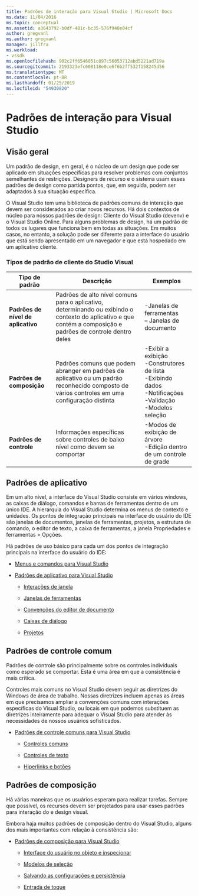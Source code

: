 ```yaml
---
title: Padrões de interação para Visual Studio | Microsoft Docs
ms.date: 11/04/2016
ms.topic: conceptual
ms.assetid: a3643792-b0df-481c-bc35-576f948e04cf
author: gregvanl
ms.author: gregvanl
manager: jillfra
ms.workload:
- vssdk
ms.openlocfilehash: 902c2ff6546051c897c56053712abd5221ad719a
ms.sourcegitcommit: 2193323efc608118e0ce6f6b2ff532f158245d56
ms.translationtype: MT
ms.contentlocale: pt-BR
ms.lasthandoff: 01/25/2019
ms.locfileid: "54930820"
---
```

# <a name="interaction-patterns-for-visual-studio"></a>Padrões de interação para Visual Studio
## <a name="overview"></a>Visão geral  
 Um padrão de design, em geral, é o núcleo de um design que pode ser aplicado em situações específicas para resolver problemas com conjuntos semelhantes de restrições. Designers de recurso e o sistema usam esses padrões de design como partida pontos, que, em seguida, podem ser adaptados à sua situação específica.  
  
 O Visual Studio tem uma biblioteca de padrões comuns de interação que devem ser considerados ao criar novos recursos. Há dois contextos de núcleo para nossos padrões de design: Cliente do Visual Studio (devenv) e o Visual Studio Online. Para alguns problemas de design, há um padrão de todos os lugares que funciona bem em todas as situações. Em muitos casos, no entanto, a solução pode ser diferente para a interface do usuário que está sendo apresentado em um navegador e que está hospedado em um aplicativo cliente.  
  
### <a name="visual-studio-client-pattern-types"></a>Tipos de padrão de cliente do Studio Visual  
  
|Tipo de padrão|Descrição|Exemplos|  
|------------------|-----------------|--------------|  
|**Padrões de nível de aplicativo**|Padrões de alto nível comuns para o aplicativo, determinando ou exibindo o contexto do aplicativo e que contém a composição e padrões de controle dentro deles|-Janelas de ferramentas<br />– Janelas de documento|  
|**Padrões de composição**|Padrões comuns que podem abranger em padrões de aplicativo ou um padrão reconhecido composto de vários controles em uma configuração distinta|-Exibir a exibição<br />-Construtores de lista<br />-Exibindo dados<br />-Notificações<br />-Validação<br />-Modelos seleção|  
|**Padrões de controle**|Informações específicas sobre controles de baixo nível como devem se comportar|-Modos de exibição de árvore<br />-Edição dentro de um controle de grade|  
  
## <a name="application-patterns"></a>Padrões de aplicativo  
 Em um alto nível, a interface do Visual Studio consiste em vários windows, as caixas de diálogo, comandos e barras de ferramentas dentro de um único IDE. A hierarquia do Visual Studio determina os menus de contexto e unidades. Os pontos de integração principais na interface do usuário do IDE são janelas de documentos, janelas de ferramentas, projetos, a estrutura de comando, o editor de texto, a caixa de ferramentas, a janela Propriedades e ferramentas > Opções.  
  
 Há padrões de uso básico para cada um dos pontos de integração principais na interface do usuário do IDE:  
  
-   [Menus e comandos para Visual Studio](../../extensibility/ux-guidelines/menus-and-commands-for-visual-studio.md)  
  
-   [Padrões de aplicativo para Visual Studio](../../extensibility/ux-guidelines/application-patterns-for-visual-studio.md)  
  
    -   [Interações de janela](../../extensibility/ux-guidelines/application-patterns-for-visual-studio.md#BKMK_WindowInteractions)  
  
    -   [Janelas de ferramentas](../../extensibility/ux-guidelines/application-patterns-for-visual-studio.md#BKMK_ToolWindows)  
  
    -   [Convenções do editor de documento](../../extensibility/ux-guidelines/application-patterns-for-visual-studio.md#BKMK_DocumentEditorConventions)  
  
    -   [Caixas de diálogo](../../extensibility/ux-guidelines/application-patterns-for-visual-studio.md#BKMK_Dialogs)  
  
    -   [Projetos](../../extensibility/ux-guidelines/application-patterns-for-visual-studio.md#BKMK_Projects)  
  
## <a name="common-control-patterns"></a>Padrões de controle comum  
 Padrões de controle são principalmente sobre os controles individuais como esperado se comportar. Esta é uma área em que a consistência é mais crítica.  
  
 Controles mais comuns no Visual Studio devem seguir as diretrizes do Windows de área de trabalho. Nossas diretrizes incluem apenas as áreas em que precisamos ampliar a convenções comuns com interações específicas do Visual Studio, ou locais em que podemos substituem as diretrizes inteiramente para adequar o Visual Studio para atender às necessidades de nossos usuários sofisticados.  
  
-   [Padrões de controle comuns para Visual Studio](../../extensibility/ux-guidelines/common-control-patterns-for-visual-studio.md)  
  
    -   [Controles comuns](../../extensibility/ux-guidelines/common-control-patterns-for-visual-studio.md#BKMK_CommonControls)  
  
    -   [Controles de texto](../../extensibility/ux-guidelines/common-control-patterns-for-visual-studio.md#BKMK_TextControls)  
  
    -   [Hiperlinks e botões](../../extensibility/ux-guidelines/common-control-patterns-for-visual-studio.md#BKMK_ButtonsAndHyperlinks)  
  
## <a name="composite-patterns"></a>Padrões de composição  
 Há várias maneiras que os usuários esperam para realizar tarefas. Sempre que possível, os recursos devem ser projetados para usar esses padrões para interação do e design visual.  
  
 Embora haja muitos padrões de composição dentro do Visual Studio, alguns dos mais importantes com relação à consistência são:  
  
-   [Padrões de composição para Visual Studio](../../extensibility/ux-guidelines/composite-patterns-for-visual-studio.md)  
  
    -   [Interface do usuário no objeto e inspecionar](../../extensibility/ux-guidelines/composite-patterns-for-visual-studio.md#BKMK_OnObjectUI)  
  
    -   [Modelos de seleção](../../extensibility/ux-guidelines/composite-patterns-for-visual-studio.md#BKMK_SelectionModels)  
  
    -   [Salvando as configurações e persistência](../../extensibility/ux-guidelines/composite-patterns-for-visual-studio.md#BKMK_PersistenceAndSavingSettings)  
  
    -   [Entrada de toque](../../extensibility/ux-guidelines/composite-patterns-for-visual-studio.md#BKMK_TouchInput)